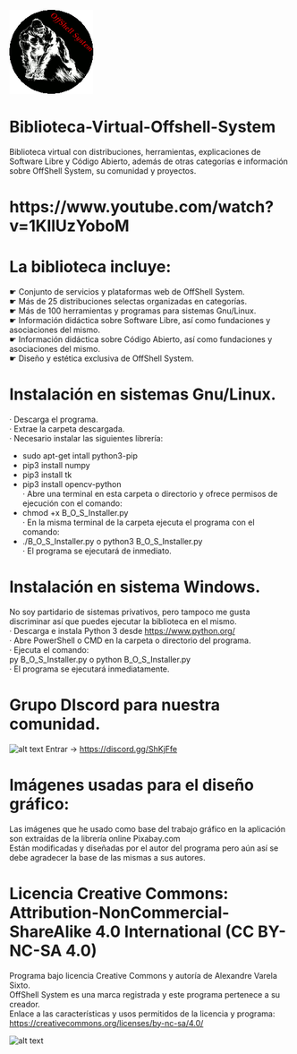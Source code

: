 ![alt text](https://raw.githubusercontent.com/OffShellSystem/Biblioteca-Virtual-Offshell-System/master/offshell.gif?token=AK7Y5HXXCFW7TORAFTKBGG26KFVOI)
# Biblioteca-Virtual-Offshell-System
Biblioteca virtual con distribuciones, herramientas, explicaciones de Software Libre y Código Abierto, además de otras categorías e información sobre OffShell System, su comunidad y proyectos.  
<h1>https://www.youtube.com/watch?v=1KIlUzYoboM</h1>  

# La biblioteca incluye:  
☛ Conjunto de servicios y plataformas web de OffShell System.  
☛ Más de 25 distribuciones selectas organizadas en categorías.  
☛ Más de 100 herramientas y programas para sistemas Gnu/Linux.  
☛ Información didáctica sobre Software Libre, así como fundaciones y asociaciones del mismo.  
☛ Información didáctica sobre Código Abierto, así como fundaciones y asociaciones del mismo.  
☛ Diseño y estética exclusiva de OffShell System.  
# Instalación en sistemas Gnu/Linux.  
· Descarga el programa.  
· Extrae la carpeta descargada.  
· Necesario instalar las siguientes librería:
  - sudo apt-get intall python3-pip
  - pip3 install numpy
  - pip3 install tk
  - pip3 install opencv-python  
· Abre una terminal en esta carpeta o directorio y ofrece permisos de ejecución con el comando:  
  - chmod +x B_O_S_Installer.py  
· En la misma terminal de la carpeta ejecuta el programa con el comando:  
  - ./B_O_S_Installer.py o python3 B_O_S_Installer.py  
· El programa se ejecutará de inmediato.
# Instalación en sistema Windows.  
No soy partidario de sistemas privativos, pero tampoco me gusta discriminar así que puedes ejecutar la biblioteca en el mismo.  
· Descarga e instala Python 3 desde https://www.python.org/  
· Abre PowerShell o CMD en la carpeta o directorio del programa.  
· Ejecuta el comando:  
py B_O_S_Installer.py o python B_O_S_Installer.py  
· El programa se ejecutará inmediatamente. 
# Grupo DIscord para nuestra comunidad.
![alt text](https://external-content.duckduckgo.com/iu/?u=https%3A%2F%2Fasgardgaming.se%2Fwp-content%2Fuploads%2F2017%2F08%2Fderp-300x240.png&f=1&nofb=1) Entrar -> https://discord.gg/ShKjFfe
# Imágenes usadas para el diseño gráfico:  
Las imágenes que he usado como base del trabajo gráfico en la aplicación son extraídas de la librería online Pixabay.com  
Están modificadas y diseñadas por el autor del programa pero aún así se debe agradecer la base de las mismas a sus autores.
# Licencia Creative Commons: Attribution-NonCommercial-ShareAlike 4.0 International (CC BY-NC-SA 4.0)
Programa bajo licencia Creative Commons y autoría de Alexandre Varela Sixto.  
OffShell System es una marca registrada y este programa pertenece a su creador.  
Enlace a las características y usos permitidos de la licencia y programa: https://creativecommons.org/licenses/by-nc-sa/4.0/  

![alt text](https://co.creativecommons.org/wp-content/uploads/2008/02/by-nc-nd.png)

